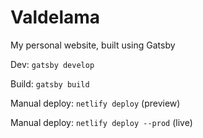 # Valdelama

My personal website, built using Gatsby

Dev: `gatsby develop`

Build: `gatsby build`

Manual deploy: `netlify deploy` (preview)

Manual deploy: `netlify deploy --prod` (live)
